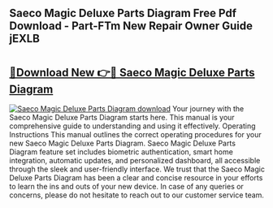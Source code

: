 ## Saeco Magic Deluxe Parts Diagram Free Pdf Download - Part-FTm New Repair Owner Guide jEXLB

# <h2><a href="http://dfkwsbk.blite.top/?on=Saeco+Magic+Deluxe+Parts+Diagram">🔗Download New 👉🔴 Saeco Magic Deluxe Parts Diagram</a></h2>

[![Saeco Magic Deluxe Parts Diagram download](https://i.imgur.com/lujVjoI.png)](http://dfkwsbk.blite.top/?on=Saeco+Magic+Deluxe+Parts+Diagram)
Your journey with the Saeco Magic Deluxe Parts Diagram starts here. This manual is your comprehensive guide to understanding and using it effectively. Operating Instructions This manual outlines the correct operating procedures for your new Saeco Magic Deluxe Parts Diagram. Saeco Magic Deluxe Parts Diagram feature set includes biometric authentication, smart home integration, automatic updates, and personalized dashboard, all accessible through the sleek and user-friendly interface. We trust that the Saeco Magic Deluxe Parts Diagram has been a clear and concise resource in your efforts to learn the ins and outs of your new device. In case of any queries or concerns, please do not hesitate to reach out to our customer service team.
